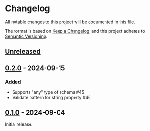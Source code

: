 # Changelog

All notable changes to this project will be documented in this file.

The format is based on [Keep a Changelog](https://keepachangelog.com/en/1.1.0/),
and this project adheres to [Semantic Versioning](https://semver.org/spec/v2.0.0.html).

## [Unreleased]

## [0.2.0] - 2024-09-15

### Added

- Supports "any" type of schema #45
- Validate pattern for string property #46

## [0.1.0] - 2024-09-04

Initial release.

[unreleased]: https://github.com/dew-serverless/acs-sdk-php/compare/v0.2.0...HEAD
[0.2.0]: https://github.com/dew-serverless/acs-sdk-php/compare/v0.1.0...v0.2.0
[0.1.0]: https://github.com/dew-serverless/acs-sdk-php/releases/tag/v0.1.0
